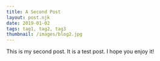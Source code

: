 ```yaml
---
title: A Second Post
layout: post.njk
date: 2019-01-02
tags: tag1, tag2, tag3
thumbnail: /images/blog2.jpg
---
```


This is my second post. It is a test post. I hope you enjoy it!